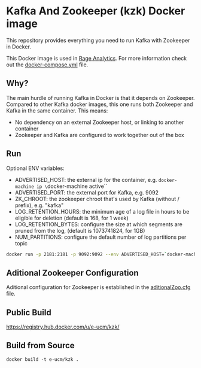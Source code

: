 Kafka And Zookeeper (kzk) Docker image
===

This repository provides everything you need to run Kafka with Zookeeper in Docker.

This Docker image is used in [Rage Analytics](https://github.com/e-ucm/rage-analytics). 
For more information check out the [docker-compose.yml](https://github.com/e-ucm/rage-analytics/blob/master/docker-compose.yml) file.

Why?
---
The main hurdle of running Kafka in Docker is that it depends on Zookeeper.
Compared to other Kafka docker images, this one runs both Zookeeper and Kafka
in the same container. This means:

* No dependency on an external Zookeeper host, or linking to another container
* Zookeeper and Kafka are configured to work together out of the box

Run
---
Optional ENV variables:
 * ADVERTISED_HOST: the external ip for the container, e.g. `docker-machine ip \`docker-machine active\``
 * ADVERTISED_PORT: the external port for Kafka, e.g. 9092
 * ZK_CHROOT: the zookeeper chroot that's used by Kafka (without / prefix), e.g. "kafka"
 * LOG_RETENTION_HOURS: the minimum age of a log file in hours to be eligible for deletion (default is 168, for 1 week)
 * LOG_RETENTION_BYTES: configure the size at which segments are pruned from the log, (default is 1073741824, for 1GB)
 * NUM_PARTITIONS: configure the default number of log partitions per topic

```bash
docker run -p 2181:2181 -p 9092:9092 --env ADVERTISED_HOST=`docker-machine ip \`docker-machine active\`` --env ADVERTISED_PORT=9092 spotify/kafka
```

Aditional Zookeeper Configuration
---
Aditional configuration for Zookeeper is established in the [aditionalZoo.cfg](https://github.com/e-ucm/kzk/blob/master/conf/aditionalZoo.cfg) file.

Public Build
---

https://registry.hub.docker.com/u/e-ucm/kzk/

Build from Source
---

    docker build -t e-ucm/kzk .
